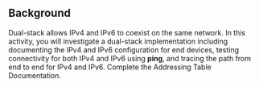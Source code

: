 ## Background
Dual-stack allows IPv4 and IPv6 to coexist on the same network. In this activity, you will investigate a dual-stack implementation including documenting the IPv4 and IPv6 configuration for end devices, testing connectivity for both IPv4 and IPv6 using **ping**, and tracing the path from end to end for IPv4 and IPv6. Complete the Addressing Table Documentation.
